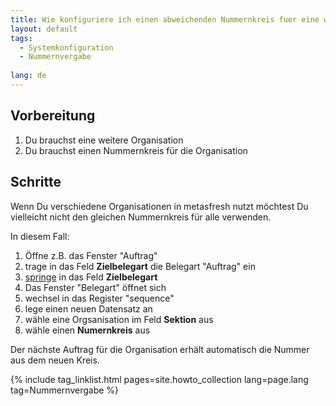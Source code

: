 ```yaml
---
title: Wie konfiguriere ich einen abweichenden Nummernkreis fuer eine weitere Organisation ?
layout: default
tags:
  - Systemkonfiguration  
  - Nummernvergabe
  
lang: de
---
```

## Vorbereitung
1. Du brauchst eine weitere Organisation
1. Du brauchst einen Nummernkreis für die Organisation

## Schritte

Wenn Du verschiedene Organisationen in metasfresh nutzt möchtest Du vielleicht nicht den gleichen Nummernkreis für alle verwenden.

In diesem Fall:

1. Öffne z.B. das Fenster "Auftrag"
1. trage in das Feld **Zielbelegart** die Belegart "Auftrag" ein
1. [springe](Wie_kann_ich_zu_Daten_springen_ohne_vorher_suchen_zu_müssen) in das Feld **Zielbelegart** 
1. Das Fenster "Belegart" öffnet sich
1. wechsel in das Register "sequence"
1. lege einen neuen Datensatz an
1. wähle eine Orgsanisation im Feld **Sektion** aus
1. wähle einen **Numernkreis** aus

Der nächste Auftrag für die Organisation erhält automatisch die Nummer aus dem neuen Kreis.


{% include tag_linklist.html pages=site.howto_collection lang=page.lang tag=Nummernvergabe %}